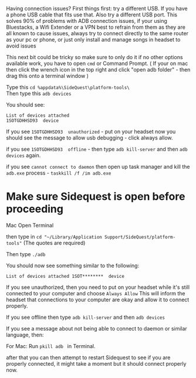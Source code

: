Having connection issues?
First things first: try a different USB. If you have a phone USB cable that fits use that. Also try a different USB port. This solves 90% of problems with ADB connection issues, if your using Bluestacks, a Wifi Extender or a VPN best to refrain from them as they are all known to cause issues, always try to connect directly to the same router as your pc or phone, or just only install and manage songs in headset to avoid issues

This next bit could be tricky so make sure to only do it if no other options available work, you have to open `cmd` or Command Prompt. 
( If your on mac then click the wrench icon in the top right and click "open adb folder" - then drag this onto a terminal window )

Type this `cd %appdata%\SideQuest\platform-tools\`<br>
Then type this `adb devices`<br>

You should see:
```
List of devices attached
1SOTGDHHSD93  device
```

If you see `1SOTGDHHSD93  unauthorized` - put on your headset now you should see the message to allow usb debugging - click always allow. 

if you see  `1SOTGDHHSD93  offline` - then type `adb kill-server` and then `adb devices` again.

if you see `cannot connect to daemon` then open up task manager and kill the `adb.exe` process - `taskkill /f /im adb.exe`






Make sure Sidequest is open before proceeding
=====================
Mac 
Open Terminal 

then type in
`cd "~/Library/Application Support/SideQuest/platform-tools"`
(The quotes are required)

Then type 
`./adb`

You should now see something similar to the following:

`List of devices attached
1SOT********  device`

If you see unauthorized, then you need to put on your headset while it's still connected to your computer and choose `Always Allow`
This will inform the headset that connections to your computer are okay and allow it to connect properly.

If you see offline
then type 
`adb kill-server`
and then 
`adb devices`


If you see a message about not being able to connect to daemon or similar language, then:

For Mac: Run 
`pkill adb `
in Terminal.

after that you can then attempt to restart Sidequest to see if you are properly connected, 
it might take a moment but it should connect properly now.